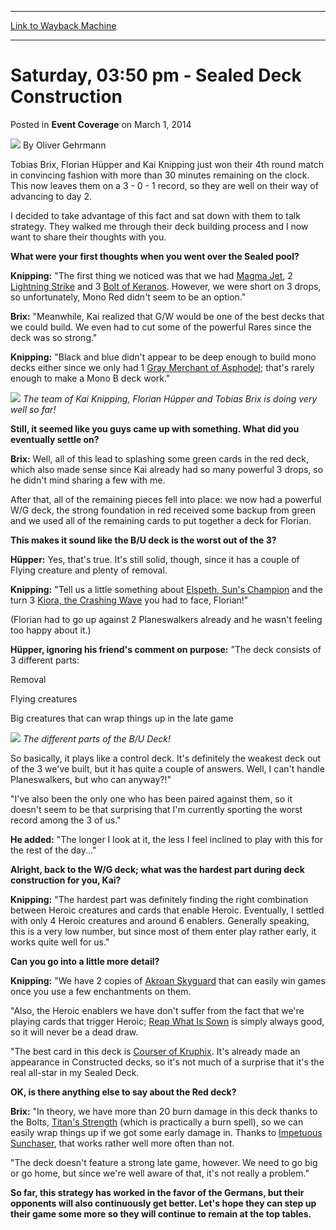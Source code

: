 
---
[Link to Wayback Machine](https://web.archive.org/web/20220629034037/https://magic.wizards.com/en/articles/archive/event-coverage/saturday-0350-pm-sealed-deck-construction-2014-03-01)

[_metadata_:author]:- "Oliver Gehrmann"
[_metadata_:description]:- "Tobias Brix, Florian Hüpper and Kai Knipping just won their 4th round match in convincing fashion with more than 30 minutes remaining on the clock. This now leaves them on a 3 - 0 - 1 record, so they are well on their way of advancing to day 2. I decided to take advantage of this fact and sat down with them to talk strategy. They walked me through their deck building process"
[_metadata_:generator]:- "Drupal 7 (http://drupal.org)"
[_metadata_:node]:- "318286"
[_metadata_:publish_date]:- "2014-03-01"
[_metadata_:source]:- "div-main-content"
[_metadata_:title]:- "Saturday, 03:50 pm - Sealed Deck Construction"
[_metadata_:wayback_capture_timestamp]:- "2022-06-29 03:40:37"
[_metadata_:wayback_raw_url]:- "https://web.archive.org/web/20220629034037id_/https://magic.wizards.com/en/articles/archive/event-coverage/saturday-0350-pm-sealed-deck-construction-2014-03-01"
[_metadata_:wayback_url]:- "https://magic.wizards.com/en/articles/archive/event-coverage/saturday-0350-pm-sealed-deck-construction-2014-03-01"
---


Saturday, 03:50 pm - Sealed Deck Construction
=============================================



 Posted in **Event Coverage**
 on March 1, 2014 






![](https://media.magic.wizards.com/styles/auth_small/public/images/person/Oliver-Gehrmann.jpg)
By Oliver Gehrmann











Tobias Brix, Florian Hüpper and Kai Knipping just won their 4th round match in convincing fashion with more than 30 minutes remaining on the clock. This now leaves them on a 3 - 0 - 1 record, so they are well on their way of advancing to day 2.


I decided to take advantage of this fact and sat down with them to talk strategy. They walked me through their deck building process and I now want to share their thoughts with you.


**What were your first thoughts when you went over the Sealed pool?**


**Knipping:** "The first thing we noticed was that we had [Magma Jet](https://gatherer.wizards.com/Pages/Card/Details.aspx?name=Magma+Jet), 2 [Lightning Strike](https://gatherer.wizards.com/Pages/Card/Details.aspx?name=Lightning+Strike) and 3 [Bolt of Keranos](https://gatherer.wizards.com/Pages/Card/Details.aspx?name=Bolt+of+Keranos). However, we were short on 3 drops, so unfortunately, Mono Red didn't seem to be an option."


**Brix:** "Meanwhile, Kai realized that G/W would be one of the best decks that we could build. We even had to cut some of the powerful Rares since the deck was so strong."


**Knipping:** "Black and blue didn't appear to be deep enough to build mono decks either since we only had 1 [Gray Merchant of Asphodel](https://gatherer.wizards.com/Pages/Card/Details.aspx?name=Gray+Merchant+of+Asphodel); that's rarely enough to make a Mono B deck work."


![](https://media.magic.wizards.com/images/misc/huepper-knipping-brix.JPG)
*The team of Kai Knipping, Florian Hüpper and Tobias Brix is doing very well so far!*

**Still, it seemed like you guys came up with something. What did you eventually settle on?**


**Brix:** Well, all of this lead to splashing some green cards in the red deck, which also made sense since Kai already had so many powerful 3 drops, so he didn't mind sharing a few with me.


After that, all of the remaining pieces fell into place: we now had a powerful W/G deck, the strong foundation in red received some backup from green and we used all of the remaining cards to put together a deck for Florian.


**This makes it sound like the B/U deck is the worst out of the 3?**


**Hüpper:** Yes, that's true. It's still solid, though, since it has a couple of Flying creature and plenty of removal.


**Knipping:** "Tell us a little something about [Elspeth, Sun's Champion](https://gatherer.wizards.com/Pages/Card/Details.aspx?name=Elspeth%2C+Sun%27s+Champion) and the turn 3 [Kiora, the Crashing Wave](https://gatherer.wizards.com/Pages/Card/Details.aspx?name=Kiora%2C+the+Crashing+Wave) you had to face, Florian!"


(Florian had to go up against 2 Planeswalkers already and he wasn't feeling too happy about it.)


**Hüpper, ignoring his friend's comment on purpose:** "The deck consists of 3 different parts:


Removal


Flying creatures


Big creatures that can wrap things up in the late game


![](https://media.magic.wizards.com/images/misc/black-blue.JPG)
*The different parts of the B/U Deck!*

So basically, it plays like a control deck. It's definitely the weakest deck out of the 3 we've built, but it has quite a couple of answers. Well, I can't handle Planeswalkers, but who can anyway?!"


"I've also been the only one who has been paired against them, so it doesn't seem to be that surprising that I'm currently sporting the worst record among the 3 of us."


**He added:** "The longer I look at it, the less I feel inclined to play with this for the rest of the day..."


**Alright, back to the W/G deck; what was the hardest part during deck construction for you, Kai?**


**Knipping:** "The hardest part was definitely finding the right combination between Heroic creatures and cards that enable Heroic. Eventually, I settled with only 4 Heroic creatures and around 6 enablers. Generally speaking, this is a very low number, but since most of them enter play rather early, it works quite well for us."


**Can you go into a little more detail?**


**Knipping:** "We have 2 copies of [Akroan Skyguard](https://gatherer.wizards.com/Pages/Card/Details.aspx?name=Akroan+Skyguard) that can easily win games once you use a few enchantments on them.


"Also, the Heroic enablers we have don't suffer from the fact that we're playing cards that trigger Heroic; [Reap What Is Sown](https://gatherer.wizards.com/Pages/Card/Details.aspx?name=Reap+What+Is+Sown) is simply always good, so it will never be a dead draw.


"The best card in this deck is [Courser of Kruphix](https://gatherer.wizards.com/Pages/Card/Details.aspx?name=Courser+of+Kruphix). It's already made an appearance in Constructed decks, so it's not much of a surprise that it's the real all-star in my Sealed Deck.


**OK, is there anything else to say about the Red deck?**


**Brix:** "In theory, we have more than 20 burn damage in this deck thanks to the Bolts, [Titan's Strength](https://gatherer.wizards.com/Pages/Card/Details.aspx?name=Titan%27s+Strength) (which is practically a burn spell), so we can easily wrap things up if we got some early damage in. Thanks to [Impetuous Sunchaser](https://gatherer.wizards.com/Pages/Card/Details.aspx?name=Impetuous+Sunchaser), that works rather well more often than not.


"The deck doesn't feature a strong late game, however. We need to go big or go home, but since we're well aware of that, it's not really a problem."


**So far, this strategy has worked in the favor of the Germans, but their opponents will also continuously get better. Let's hope they can step up their game some more so they will continue to remain at the top tables.**







